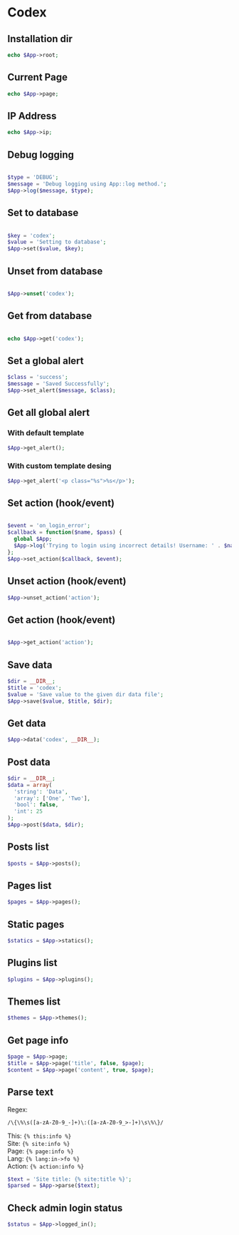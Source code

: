 # Codex

## Installation dir

```php
echo $App->root;
```

## Current Page

```php
echo $App->page;
```

## IP Address

```php
echo $App->ip;
```

## Debug logging

```php

$type = 'DEBUG';
$message = 'Debug logging using App::log method.';
$App->log($message, $type);

```

## Set to database

```php

$key = 'codex';
$value = 'Setting to database';
$App->set($value, $key);

```

## Unset from database

```php

$App->unset('codex');

```

## Get from database

```php

echo $App->get('codex');

```

## Set a global alert

```php
$class = 'success';
$message = 'Saved Successfully';
$App->set_alert($message, $class);

```

## Get all global alert

### With default template
```php
$App->get_alert();
```

### With custom template desing

```php
$App->get_alert('<p class="%s">%s</p>');
```

## Set action (hook/event)

```php

$event = 'on_login_error';
$callback = function($name, $pass) {
  global $App;
  $App->log('Trying to login using incorrect details! Username: ' . $name . ', Password: ' . $pass, 'debug');
};
$App->set_action($callback, $event);

``` 

## Unset action (hook/event)

```php
$App->unset_action('action');
```

## Get action (hook/event)

```php

$App->get_action('action');

```


## Save data

```php
$dir = __DIR__;
$title = 'codex';
$value = 'Save value to the given dir data file';
$App->save($value, $title, $dir);
```

## Get data

```php
$App->data('codex', __DIR__);
```

## Post data

```php
$dir = __DIR__;
$data = array(
  'string': 'Data',
  'array': ['One', 'Two'],
  'bool': false,
  'int': 25
);
$App->post($data, $dir);
```

## Posts list

```php
$posts = $App->posts();
```

## Pages list

```php
$pages = $App->pages();
```

## Static pages

```php
$statics = $App->statics();
```

## Plugins list

```php
$plugins = $App->plugins();
```

## Themes list

```php
$themes = $App->themes();
```

## Get page info

```php
$page = $App->page;
$title = $App->page('title', false, $page);
$content = $App->page('content', true, $page);
```

## Parse text    
Regex: 
```regex
/\{\%\s([a-zA-Z0-9_-]+)\:([a-zA-Z0-9_>-]+)\s\%\}/
```

This: `{% this:info %}`     
Site: `{% site:info %}`     
Page: `{% page:info %}`     
Lang: `{% lang:in->fo %}`     
Action: `{% action:info %}`     

```php
$text = 'Site title: {% site:title %}';
$parsed = $App->parse($text);
```

## Check admin login status

```php
$status = $App->logged_in();
```


